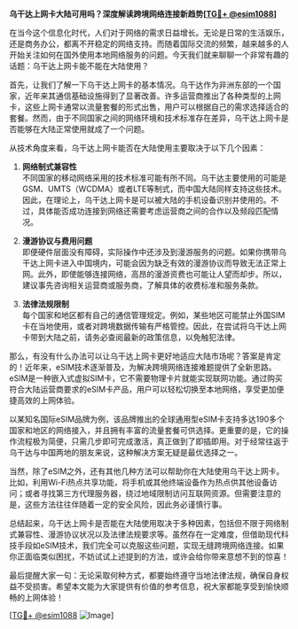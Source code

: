 **乌干达上网卡大陆可用吗？深度解读跨境网络连接新趋势[[TG💪+ @esim1088](https://t.me/s/esim1088)]**

在当今这个信息化时代，人们对于网络的需求日益增长。无论是日常的生活娱乐，还是商务办公，都离不开稳定的网络支持。而随着国际交流的频繁，越来越多的人开始关注如何在国外使用本地网络服务的问题。今天我们就来聊聊一个非常有趣的话题：乌干达上网卡能不能在大陆使用？

首先，让我们了解一下乌干达上网卡的基本情况。乌干达作为非洲东部的一个国家，近年来其通信基础设施得到了显著改善。许多运营商推出了各种类型的上网卡，这些上网卡通常以流量套餐的形式出售，用户可以根据自己的需求选择适合的套餐。然而，由于不同国家之间的网络环境和技术标准存在差异，乌干达上网卡是否能够在大陆正常使用就成了一个问题。

从技术角度来看，乌干达上网卡能否在大陆使用主要取决于以下几个因素：

1. **网络制式兼容性**  
   不同国家的移动网络采用的技术标准可能有所不同。乌干达主要使用的可能是GSM、UMTS（WCDMA）或者LTE等制式，而中国大陆同样支持这些技术。因此，在理论上，乌干达上网卡是可以被大陆的手机设备识别并使用的。不过，具体能否成功连接到网络还需要考虑运营商之间的合作以及频段匹配情况。

2. **漫游协议与费用问题**  
   即便硬件层面没有障碍，实际操作中还涉及到漫游服务的问题。如果你携带乌干达上网卡进入中国境内，可能会因为缺乏有效的漫游协议而导致无法正常上网。此外，即使能够连接网络，高昂的漫游资费也可能让人望而却步。所以，建议事先咨询相关运营商或服务商，了解具体的收费标准和服务条款。

3. **法律法规限制**  
   每个国家和地区都有自己的通信管理规定。例如，某些地区可能禁止外国SIM卡在当地使用，或者对跨境数据传输有严格管控。因此，在尝试将乌干达上网卡带到大陆之前，请务必查阅最新的政策信息，以免触犯法律。

那么，有没有什么办法可以让乌干达上网卡更好地适应大陆市场呢？答案是肯定的！近年来，eSIM技术逐渐普及，为解决跨境网络连接难题提供了全新思路。eSIM是一种嵌入式虚拟SIM卡，它不需要物理卡片就能实现联网功能。通过购买符合大陆运营商要求的eSIM卡产品，用户可以轻松切换至本地网络，享受更加便捷高效的上网体验。

以某知名国际eSIM品牌为例，该品牌推出的全球通用型eSIM卡支持多达190多个国家和地区的网络接入，并且拥有丰富的流量套餐可供选择。更重要的是，它的操作流程极为简便，只需几步即可完成激活，真正做到了即插即用。对于经常往返于乌干达与中国两地的朋友来说，这种解决方案无疑是最优选择之一。

当然，除了eSIM之外，还有其他几种方法可以帮助你在大陆使用乌干达上网卡。比如，利用Wi-Fi热点共享功能，将手机或其他终端设备作为热点供其他设备访问；或者寻找第三方代理服务器，绕过地域限制访问互联网资源。但需要注意的是，这些方法往往伴随着一定的安全风险，因此务必谨慎行事。

总结起来，乌干达上网卡是否能在大陆使用取决于多种因素，包括但不限于网络制式兼容性、漫游协议状况以及法律法规要求等。虽然存在一定难度，但借助现代科技手段如eSIM技术，我们完全可以克服这些问题，实现无缝跨境网络连接。如果你正面临类似困扰，不妨试试上述提到的方法，或许会给你带来意想不到的惊喜！

最后提醒大家一句：无论采取何种方式，都要始终遵守当地法律法规，确保自身权益不受损害。希望本文能为大家提供有价值的参考信息，祝大家都能享受到愉快顺畅的上网体验！

[[TG💪+ @esim1088](https://t.me/s/esim1088) ![Image](https://i.postimg.cc/4NQfJmqS/Snipaste-2025-05-13-00-14-12.png)]